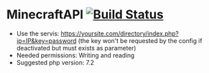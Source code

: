 # MinecraftAPI [![Build Status](https://travis-ci.org/zGiuly/MinecraftAPI.svg?branch=master)](https://travis-ci.org/zGiuly/MinecraftAPI)
* Use the servis: https://yoursite.com/directory/index.php?ip=IP&key=password (the key won't be requested by the config if deactivated but must exists as parameter)
* Needed permissions: Writing and reading
* Suggested php version: 7.2

